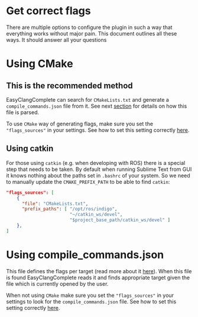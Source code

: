 # Get correct flags #
There are multiple options to configure the plugin in such a way that
everything works without major pain. This document outlines all these ways. It should answer all your questions

# Using CMake #

## This is the recommended method ##
EasyClangComplete can search for `CMakeLists.txt` and generate a
`compile_commands.json` file from it. See next
[section](#using-compile_commandsjson) for details on how this file is parsed.

To use `CMake` way of generating flags, make sure you set the `"flags_sources"`
in your settings. See how to set this setting correctly
[here](settings.md#flags_sources).

## Using catkin ##
For those using `catkin` (e.g. when developing with ROS) there is a special
step that needs to be taken. By default when running Sublime Text from GUI it
knows nothing about the paths set in `.bashrc` of your system. So we need to
manually update the `CMAKE_PREFIX_PATH` to be able to find `catkin`:

```json
"flags_sources": [
    {
      "file": "CMakeLists.txt",
      "prefix_paths": [ "/opt/ros/indigo",
                        "~/catkin_ws/devel",
                        "$project_base_path/catkin_ws/devel" ]
    },
]
```

# Using compile_commands.json #
This file defines the flags per target (read more about it
[here](https://clang.llvm.org/docs/JSONCompilationDatabase.html)). When this
file is found EasyClangComplete reads it and finds appropriate target given
the file which is currently opened by the user.

When not using `CMake` make sure you set the `"flags_sources"` in your settings
to look for the `compile_commands.json` file. See how to set this setting
correctly [here](settings.md#flags_sources).

